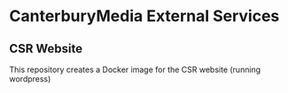 # CanterburyMedia External Services
## CSR Website

This repository creates a Docker image for the CSR website (running wordpress)
